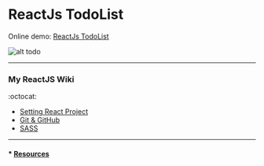 # ReactJs TodoList

Online demo: [ReactJs TodoList](https://yelenako.github.io/ReactJs-TodoList/)

![ alt todo](https://user-images.githubusercontent.com/37521732/66449093-70db1a00-ea19-11e9-9012-bc4a26f951f5.gif)

---

### My ReactJS Wiki  
:octocat: 


* [Setting React Project](https://github.com/YelenaKo/ReactJs-TodoList/wiki/Setting-React-Project)
* [Git & GitHub](https://github.com/YelenaKo/ReactJs-TodoList/wiki/Work-with-GitHub)
* [SASS](https://github.com/YelenaKo/ReactJs-TodoList/wiki/Work-with-SASS)

---

#### * [Resources](resources.md)

